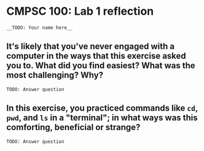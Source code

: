 # CMPSC 100: Lab 1 reflection

`__TODO: Your name here__`

## It's likely that you've never engaged with a computer in the ways that this exercise asked you to. What did you find easiest? What was the most challenging? Why?

`TODO: Answer question`

## In this exercise, you practiced commands like `cd`, `pwd`, and `ls` in a "terminal"; in what ways was this comforting, beneficial or strange?

`TODO: Answer question`

## 